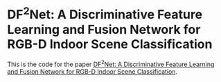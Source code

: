 # DF<sup>2</sup>Net: A Discriminative Feature Learning and Fusion Network for RGB-D Indoor Scene Classification
This is the code for the paper [DF<sup>2</sup>Net: A Discriminative Feature Learning and Fusion Network for RGB-D Indoor Scene Classification](https://www.aaai.org/ocs/index.php/AAAI/AAAI18/paper/download/16730/16293).
